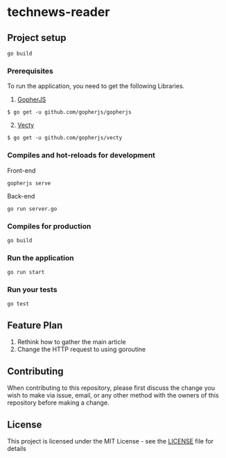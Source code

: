 # technews-reader

## Project setup

```
go build
```

### Prerequisites

To run the application, you need to get the following Libraries.

1. [GopherJS](https://github.com/gopherjs/gopherjs)

```
$ go get -u github.com/gopherjs/gopherjs
```

2. [Vecty](https://github.com/gopherjs/vecty)

```
$ go get -u github.com/gopherjs/vecty
```

### Compiles and hot-reloads for development

Front-end

```
gopherjs serve
```

Back-end

```
go run server.go
```

### Compiles for production

```
go build
```

### Run the application

```
go run start
```

### Run your tests

```
go test
```

## Feature Plan

1. Rethink how to gather the main article
2. Change the HTTP request to using goroutine

## Contributing

When contributing to this repository, please first discuss the change you wish to make via issue,
email, or any other method with the owners of this repository before making a change.

## License

This project is licensed under the MIT License - see the [LICENSE](LICENSE) file for details
